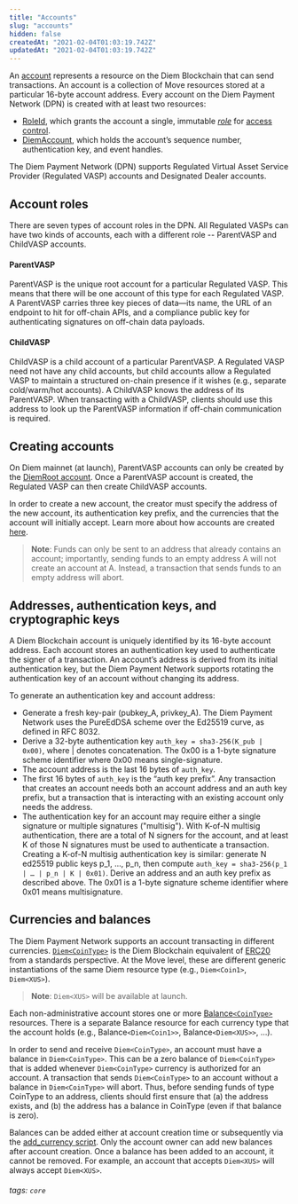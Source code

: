 ```yaml
---
title: "Accounts"
slug: "accounts"
hidden: false
createdAt: "2021-02-04T01:03:19.742Z"
updatedAt: "2021-02-04T01:03:19.742Z"
---
```

An [account](/reference/glossary.md#accounts) represents a resource on the Diem Blockchain that can send transactions. An account is a collection of Move resources stored at a particular 16-byte account address. Every account on the Diem Payment Network (DPN) is created with at least two resources:

* [RoleId](https://github.com/diem/diem/blob/master/language/stdlib/modules/doc/Roles.md#resource-roleid), which grants the account a single, immutable [*role*](#account-roles) for [access control](https://github.com/diem/lip/blob/master/lips/lip-2.md).
* [DiemAccount](https://github.com/diem/diem/blob/master/language/stdlib/modules/doc/DiemAccount.md#resource-diemaccount), which holds the account’s sequence number, authentication key, and event handles.

The Diem Payment Network (DPN) supports Regulated Virtual Asset Service Provider (Regulated VASP) accounts and Designated Dealer accounts.

## Account roles

There are seven types of account roles in the DPN. All Regulated VASPs can have two kinds of accounts, each with a different role -- ParentVASP and ChildVASP accounts.

#### ParentVASP
ParentVASP is the unique root account for a particular Regulated VASP. This means that there will be one account of this type for each Regulated VASP. A ParentVASP carries three key pieces of data—its name, the URL of an endpoint to hit for off-chain APIs, and a compliance public key for authenticating signatures on off-chain data payloads.

#### ChildVASP
ChildVASP is a child account of a particular ParentVASP. A Regulated VASP need not have any child accounts, but child accounts allow a Regulated VASP to maintain a structured on-chain presence if it wishes (e.g., separate cold/warm/hot accounts). A ChildVASP knows the address of its ParentVASP. When transacting with a ChildVASP, clients should use this address to look up the ParentVASP information if off-chain communication is required.


## Creating accounts

On Diem mainnet (at launch), ParentVASP accounts can only be created by the [DiemRoot account](https://github.com/diem/diem/blob/master/language/stdlib/modules/doc/DiemAccount.md#resource-diemaccount). Once a ParentVASP account is created, the Regulated VASP can then create ChildVASP accounts.

In order to create a new account, the creator must specify the address of the new account, its authentication key prefix, and the currencies that the account will initially accept. Learn more about how accounts are created [here](transaction-types.md#account-creation-and-minting).

>
>**Note**: Funds can only be sent to an address that already contains an account; importantly, sending funds to an empty address A will not create an account at A. Instead, a transaction that sends funds to an empty address will abort.
>


## Addresses, authentication keys, and cryptographic keys
A Diem Blockchain account is uniquely identified by its 16-byte account address. Each account stores an authentication key used to authenticate the signer of a transaction. An account’s address is derived from its initial authentication key, but the Diem Payment Network supports rotating the authentication key of an account without changing its address.


To generate an authentication key and account address:

* Generate a fresh key-pair (pubkey_A, privkey_A). The Diem Payment Network uses the PureEdDSA scheme over the Ed25519 curve, as defined in RFC 8032.
* Derive a 32-byte authentication key `auth_key = sha3-256(K_pub | 0x00)`, where | denotes concatenation. The 0x00 is a 1-byte signature scheme identifier where 0x00 means single-signature.
* The account address is the last 16 bytes of `auth_key`.
* The first 16 bytes of `auth_key` is the “auth key prefix”. Any transaction that creates an account needs both an account address and an auth key prefix, but a transaction that is interacting with an existing account only needs the address.
* The authentication key for an account may require either a single signature or multiple signatures ("multisig"). With K-of-N multisig authentication, there are a total of N signers for the account, and at least K of those N signatures must be used to authenticate a transaction. Creating a K-of-N multisig authentication key is similar: generate N ed25519 public keys p_1, …, p_n, then compute `auth_key = sha3-256(p_1 | … | p_n | K | 0x01)`. Derive an address and an auth key prefix as described above. The 0x01 is a 1-byte signature scheme identifier where 0x01 means multisignature.


## Currencies and balances

The Diem Payment Network supports an account transacting in different currencies.  [`Diem<CoinType>`](https://github.com/diem/diem/blob/master/language/stdlib/modules/doc/Diem.md#resource-diem) is the Diem Blockchain equivalent of [ERC20](https://eips.ethereum.org/EIPS/eip-20) from a standards perspective. At the Move level, these are different generic instantiations of the same Diem resource type (e.g., `Diem<Coin1>`, `Diem<XUS>`).

>
>**Note**: `Diem<XUS>` will be available at launch.
>

Each non-administrative account stores one or more [Balance`<CoinType>`](https://github.com/diem/diem/blob/master/language/stdlib/modules/doc/DiemAccount.md#resource-balance) resources. There is a separate Balance resource for each currency type that the account holds (e.g., Balance`<Diem<Coin1>>`, Balance`<Diem<XUS>>`, …).

In order to send and receive `Diem<CoinType>`, an account must have a balance in `Diem<CoinType>`. This can be a zero balance of `Diem<CoinType>` that is added whenever `Diem<CoinType>` currency is authorized for an account. A transaction that sends `Diem<CoinType>` to an account without a balance in `Diem<CoinType>` will abort. Thus, before sending funds of type CoinType to an address, clients should first ensure that (a) the address exists, and (b) the address has a balance in CoinType (even if that balance is zero).

Balances can be added either at account creation time or subsequently via the [add_currency script](transaction-types.md#adding-a-currency-to-an-account). Only the account owner can add new balances after account creation. Once a balance has been added to an account, it cannot be removed. For example, an account that accepts `Diem<XUS>` will always accept `Diem<XUS>`.


###### tags: `core`